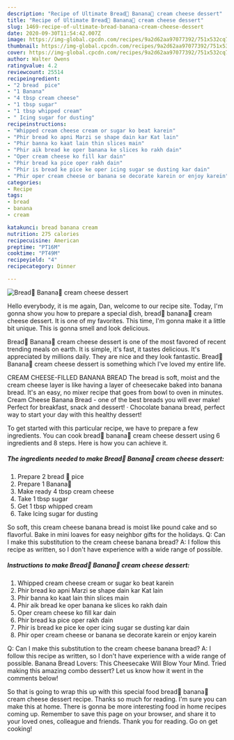 ```yaml
---
description: "Recipe of Ultimate Bread🍞 Banana🍌 cream cheese dessert"
title: "Recipe of Ultimate Bread🍞 Banana🍌 cream cheese dessert"
slug: 1469-recipe-of-ultimate-bread-banana-cream-cheese-dessert
date: 2020-09-30T11:54:42.007Z
image: https://img-global.cpcdn.com/recipes/9a2d62aa97077392/751x532cq70/bread🍞-banana🍌-cream-cheese-dessert-recipe-main-photo.jpg
thumbnail: https://img-global.cpcdn.com/recipes/9a2d62aa97077392/751x532cq70/bread🍞-banana🍌-cream-cheese-dessert-recipe-main-photo.jpg
cover: https://img-global.cpcdn.com/recipes/9a2d62aa97077392/751x532cq70/bread🍞-banana🍌-cream-cheese-dessert-recipe-main-photo.jpg
author: Walter Owens
ratingvalue: 4.2
reviewcount: 25514
recipeingredient:
- "2 bread  pice"
- "1 Banana"
- "4 tbsp cream cheese"
- "1 tbsp sugar"
- "1 tbsp whipped cream"
- " Icing sugar for dusting"
recipeinstructions:
- "Whipped cream cheese cream or sugar ko beat karein"
- "Phir bread ko apni Marzi se shape dain kar Kat lain"
- "Phir banna ko kaat lain thin slices main"
- "Phir aik bread ke oper banana ke slices ko rakh dain"
- "Oper cream cheese ko fill kar dain"
- "Phir bread ka pice oper rakh dain"
- "Phir is bread ke pice ke oper icing sugar se dusting kar dain"
- "Phir oper cream cheese or banana se decorate karein or enjoy karein"
categories:
- Recipe
tags:
- bread
- banana
- cream

katakunci: bread banana cream 
nutrition: 275 calories
recipecuisine: American
preptime: "PT16M"
cooktime: "PT49M"
recipeyield: "4"
recipecategory: Dinner

---
```



![Bread🍞 Banana🍌 cream cheese dessert](https://img-global.cpcdn.com/recipes/9a2d62aa97077392/751x532cq70/bread🍞-banana🍌-cream-cheese-dessert-recipe-main-photo.jpg)

Hello everybody, it is me again, Dan, welcome to our recipe site. Today, I'm gonna show you how to prepare a special dish, bread🍞 banana🍌 cream cheese dessert. It is one of my favorites. This time, I'm gonna make it a little bit unique. This is gonna smell and look delicious.

Bread🍞 Banana🍌 cream cheese dessert is one of the most favored of recent trending meals on earth. It is simple, it's fast, it tastes delicious. It's appreciated by millions daily. They are nice and they look fantastic. Bread🍞 Banana🍌 cream cheese dessert is something which I've loved my entire life.

CREAM CHEESE-FILLED BANANA BREAD The bread is soft, moist and the cream cheese layer is like having a layer of cheesecake baked into banana bread. It&#39;s an easy, no mixer recipe that goes from bowl to oven in minutes. Cream Cheese Banana Bread - one of the best breads you will ever make! Perfect for breakfast, snack and dessert! · Chocolate banana bread, perfect way to start your day with this healthy dessert!


To get started with this particular recipe, we have to prepare a few ingredients. You can cook bread🍞 banana🍌 cream cheese dessert using 6 ingredients and 8 steps. Here is how you can achieve it.

<!--inarticleads1-->

##### The ingredients needed to make Bread🍞 Banana🍌 cream cheese dessert:

1. Prepare 2 bread 🍞 pice
1. Prepare 1 Banana🍌
1. Make ready 4 tbsp cream cheese
1. Take 1 tbsp sugar
1. Get 1 tbsp whipped cream
1. Take  Icing sugar for dusting


So soft, this cream cheese banana bread is moist like pound cake and so flavorful. Bake in mini loaves for easy neighbor gifts for the holidays. Q: Can I make this substitution to the cream cheese banana bread? A: I follow this recipe as written, so I don&#39;t have experience with a wide range of possible. 

<!--inarticleads2-->

##### Instructions to make Bread🍞 Banana🍌 cream cheese dessert:

1. Whipped cream cheese cream or sugar ko beat karein
1. Phir bread ko apni Marzi se shape dain kar Kat lain
1. Phir banna ko kaat lain thin slices main
1. Phir aik bread ke oper banana ke slices ko rakh dain
1. Oper cream cheese ko fill kar dain
1. Phir bread ka pice oper rakh dain
1. Phir is bread ke pice ke oper icing sugar se dusting kar dain
1. Phir oper cream cheese or banana se decorate karein or enjoy karein


Q: Can I make this substitution to the cream cheese banana bread? A: I follow this recipe as written, so I don&#39;t have experience with a wide range of possible. Banana Bread Lovers: This Cheesecake Will Blow Your Mind. Tried making this amazing combo dessert? Let us know how it went in the comments below! 

So that is going to wrap this up with this special food bread🍞 banana🍌 cream cheese dessert recipe. Thanks so much for reading. I'm sure you can make this at home. There is gonna be more interesting food in home recipes coming up. Remember to save this page on your browser, and share it to your loved ones, colleague and friends. Thank you for reading. Go on get cooking!
